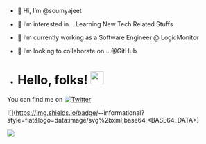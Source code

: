 - 👋 Hi, I’m @soumyajeet
- 👀 I’m interested in ...Learning New Tech Related Stuffs
- 🌱 I’m currently working as a Software Engineer @ LogicMonitor
- 💞️ I’m looking to collaborate on ...@GitHub

- # Hello, folks! <img src="https://raw.githubusercontent.com/MartinHeinz/MartinHeinz/master/wave.gif" width="30px">

<!-- Actual text -->

You can find me on [![Twitter][1.2]][1]

<!-- Icons -->

[1.2]: http://i.imgur.com/wWzX9uB.png (twitter icon without padding)
[2.2]: https://raw.githubusercontent.com/MartinHeinz/MartinHeinz/master/linkedin-3-16.png

<!-- Links to your social media accounts -->

[1]: https://twitter.com/SoumyajeetBhat3
[2]: https://www.linkedin.com/in/soumyajeetrock


![](https://img.shields.io/badge/<SOFTWARE ENGINEER AT LOGICMONITOR>-<TECH STUFFS>-informational?style=flat&logo=data:image/svg%2bxml;base64,<BASE64_DATA>)

![](https://img.shields.io/badge/<EX-COGNIZANT>-<EX-APISERO>-informational?style=flat&logo=<LOGO_NAME>&logoColor=white&color=2bbc8a)

